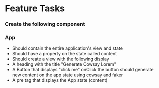 # Feature Tasks
### Create the following component

### App
- Should contain the entire application's view and state
- Should have a property on the state called content
- Should create a view with the following display
- A heading with the title "Generate Cowsay Lorem"
- A Button that displays "click me"
onClick the button should generate new content on the app state using cowsay and faker
- A pre tag that displays the App state (content)
